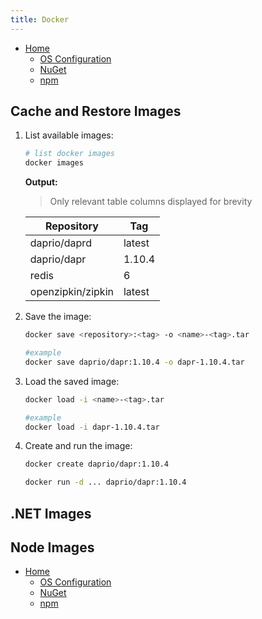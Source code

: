 ```yaml
---
title: Docker
---
```


* [Home](./readme.md)
    * [OS Configuration](./01-os-configuration.md)
    * [NuGet](./02-nuget.md)
    * [npm](./03-npm.md)

## Cache and Restore Images

1. List available images:

    ```bash
    # list docker images
    docker images
    ```

    **Output:**

    > Only relevant table columns displayed for brevity

    Repository | Tag
    -----------|----
    daprio/daprd | latest
    daprio/dapr | 1.10.4
    redis | 6
    openzipkin/zipkin | latest

2. Save the image:

    ```bash
    docker save <repository>:<tag> -o <name>-<tag>.tar

    #example
    docker save daprio/dapr:1.10.4 -o dapr-1.10.4.tar
    ```

3. Load the saved image:

    ```bash
    docker load -i <name>-<tag>.tar

    #example
    docker load -i dapr-1.10.4.tar
    ```

4. Create and run the image:

    ```bash
    docker create daprio/dapr:1.10.4

    docker run -d ... daprio/dapr:1.10.4
    ```

## .NET Images

## Node Images

* [Home](./readme.md)
    * [OS Configuration](./01-os-configuration.md)
    * [NuGet](./02-nuget.md)
    * [npm](./03-npm.md)